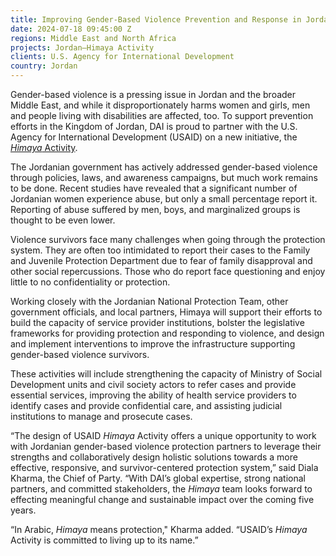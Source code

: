 ```yaml
---
title: Improving Gender-Based Violence Prevention and Response in Jordan
date: 2024-07-18 09:45:00 Z
regions: Middle East and North Africa
projects: Jordan—Himaya Activity
clients: U.S. Agency for International Development
country: Jordan
---
```


Gender-based violence is a pressing issue in Jordan and the broader Middle East, and while it disproportionately harms women and girls, men and people living with disabilities are affected, too. To support prevention efforts in the Kingdom of Jordan, DAI is proud to partner with the U.S. Agency for International Development (USAID) on a new initiative, the [*Himaya* Activity](https://www.dai.com/our-work/projects/jordan-himaya-activity). 

The Jordanian government has actively addressed gender-based violence through policies, laws, and awareness campaigns, but much work remains to be done. Recent studies have revealed that a significant number of Jordanian women experience abuse, but only a small percentage report it. Reporting of abuse suffered by men, boys, and marginalized groups is thought to be even lower. 

Violence survivors face many challenges when going through the protection system. They are often too intimidated to report their cases to the Family and Juvenile Protection Department due to fear of family disapproval and other social repercussions. Those who do report face questioning and enjoy little to no confidentiality or protection. 

Working closely with the Jordanian National Protection Team, other government officials, and local partners, Himaya will support their efforts to build the capacity of service provider institutions, bolster the legislative frameworks for providing protection and responding to violence, and design and implement interventions to improve the infrastructure supporting gender-based violence survivors. 

These activities will include strengthening the capacity of Ministry of Social Development units and civil society actors to refer cases and provide essential services, improving the ability of health service providers to identify cases and provide confidential care, and assisting judicial institutions to manage and prosecute cases. 

“The design of USAID *Himaya* Activity offers a unique opportunity to work with Jordanian gender-based violence protection partners to leverage their strengths and collaboratively design holistic solutions towards a more effective, responsive, and survivor-centered protection system,” said Diala Kharma, the  Chief of Party. “With DAI’s global expertise, strong national partners, and committed stakeholders, the *Himaya* team looks forward to effecting meaningful change and sustainable impact over the coming five years.

“In Arabic, *Himaya* means protection," Kharma added. “USAID’s *Himaya* Activity is committed to living up to its name.” 